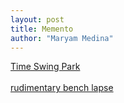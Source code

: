 ```yaml
---
layout: post
title: Memento
author: "Maryam Medina"
---
```



[Time Swing Park](https://laviediu.github.io/memento/2025/05/05/time-swing-park.html)
<br>
<br>
[rudimentary bench lapse](https://laviediu.github.io/memento/2025/05/24/rudimentary-bench-lapse.html)
<br>
<br>
